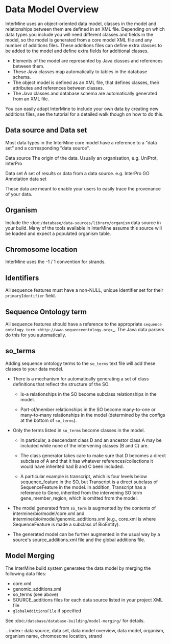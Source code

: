 Data Model Overview
================================

InterMine uses an object-oriented data model, classes in the model and relationships between them are defined in an XML file. Depending on which data types you include you will need different classes and fields in the model, so the model is generated from a core model XML file and any number of additions files. These additions files can define extra classes to be added to the model and define extra fields for additional classes.

* Elements of the model are represented by Java classes and references between them.
* These Java classes map automatically to tables in the database schema.
* The object model is defined as an XML file, that defines classes, their attributes and references between classes.
* The Java classes and database schema are automatically generated from an XML file.

You can easily adapt InterMine to include your own data by creating new additions files, see the tutorial for a detailed walk though on how to do this.

Data source and Data set
--------------------------

Most data types in the InterMine core model have a reference to a "data set" and a corresponding "data source".

Data source
	The origin of the data. Usually an organisation, e.g. UniProt, InterPro

Data set
	 A set of results or data from a data source. e.g. InterPro GO Annotation data set

These data are meant to enable your users to easily trace the provenance of your data.

Organism
----------

Include the :doc:`/database/data-sources/library/organism` data source in your build. Many of the tools available in InterMine assume this source will be loaded and expect a populated organism table.

Chromosome location 
----------------------------

InterMine uses the -1 / 1 convention for strands.

Identifiers
----------------------------

All sequence features must have a non-NULL, unique identifier set for their `primaryIdentifier` field.

Sequence Ontology term
----------------------------

All sequence features should have a reference to the appropriate `sequence ontology term <http://www.sequenceontology.org>`_. The Java data parsers do this for you automatically.

so_terms
----------------------------

Adding sequence ontology terms to the `so_terms` text file will add these classes to your data model.

* There is a mechanism for automatically generating a set of class definitions that reflect the structure of the SO.

  * Is-a relationships in the SO become subclass relationships in the model.
  
  * Part-of/member relationships in the SO become many-to-one or many-to-many relationships in the model (determined by the configs at the bottom of `so_terms`).
  
* Only the terms listed in `so_terms` become classes in the model. 

  * In particular, a descendant class D and an ancestor class A may be included while none of the intervening classes (B and C) are. 
  
  * The class generator takes care to make sure that D becomes a direct subclass of A and that it has whatever references/collections it would have inherited had B and C been included. 
  
  * A particular example is transcript, which is four levels below sequence_feature in the SO, but Transcript is a direct subclass of SequenceFeature in the model. In addition, Transcript has a reference to Gene, inherited from the intervening SO term gene_member_region, which is omitted from the model.
  
* The model generated from `so_term` is augmented by the contents of intermine/bio/model/core.xml and intermine/bio/model/genomic_additions.xml (e.g., core.xml is where SequenceFeature is made a subclass of BioEntity).
 
* The generated model can be further augmented in the usual way by a source's source_additions.xml file and the global additions file. 


Model Merging
-----------------------

The InterMine build system generates the data model by merging the following data files:

* core.xml
* genomic_additions.xml
* so_terms (see above)
* SOURCE_additions files for each data source listed in your project XML file
* `globalAdditionsFile` if specified 

See :doc:`/database/database-building/model-merging/` for details.

.. index:: data source, data set, data model overview, data model, organism, organism name, chromosome location, strand
